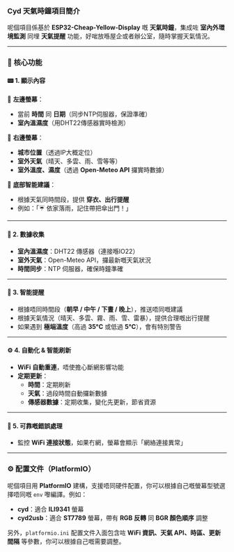 ### Cyd 天氣時鐘項目簡介

呢個項目係基於 **ESP32-Cheap-Yellow-Display** 嘅 **天氣時鐘**，集成咗 **室內外環境監測** 同埋 **天氣提醒** 功能，好啱放喺屋企或者辦公室，隨時掌握天氣情況。

---

### 🌟 **核心功能**

#### 📟 **1. 顯示內容**

📌 **左邊螢幕**：

- 當前 **時間** 同 **日期**（同步NTP伺服器，保證準確）
- **室內溫濕度**（用DHT22傳感器實時檢測）

📌 **右邊螢幕**：

- **城市位置**（透過IP大概定位）
- **室外天氣**（晴天、多雲、雨、雪等等）
- **室外溫度、濕度**（透過 **Open-Meteo API** 攞實時數據）

📌 **底部智能建議**：

- 根據天氣同時間段，提供 **穿衣、出行提醒**
- 例如：「☔ 依家落雨，記住帶把傘出門！」

---

#### 📡 **2. 數據收集**

- **室內溫濕度**：DHT22 傳感器（連接喺IO22）
- **室外天氣**：Open-Meteo API，攞最新嘅天氣狀況
- **時間同步**：NTP 伺服器，確保時鐘準確

---

#### 🔔 **3. 智能提醒**

- 根據唔同時間段（**朝早 / 中午 / 下晝 / 晚上**），推送唔同嘅建議
- 根據天氣情況（晴天、多雲、霧、雨、雪、雷暴），提供合理嘅出行提醒
- 如果遇到 **極端溫度**（高過 **35°C** 或低過 **5°C**），會有特別警告

---

#### ⚙ **4. 自動化 & 智能刷新**

- **WiFi 自動重連**，唔使擔心斷網影響功能
- **定期更新**：
  - **時間**：定期刷新
  - **天氣**：過段時間自動攞新數據
  - **傳感器數據**：定期收集，變化先更新，節省資源

---

#### 🚨 **5. 可靠嘅錯誤處理**

- 監控 **WiFi 連接狀態**，如果冇網，螢幕會顯示「網絡連接異常」

---

### ⚙ **配置文件（PlatformIO）**

呢個項目用 **PlatformIO** 建構，支援唔同硬件配置，你可以根據自己嘅螢幕型號選擇唔同嘅 `env` 嚟編譯。例如：

- **cyd**：適合 **ILI9341** 螢幕
- **cyd2usb**：適合 **ST7789** 螢幕，帶有 **RGB 反轉** 同 **BGR 顏色順序** 調整

另外，`platformio.ini` 配置文件入面包含咗 **WiFi 資訊、天氣 API、時區、更新間隔** 等參數，你可以根據自己嘅需要調整。